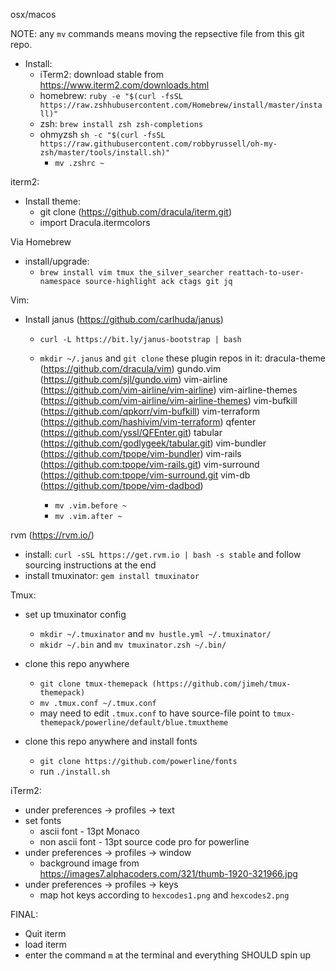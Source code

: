 osx/macos

NOTE: any `mv` commands means moving the repsective file from this git
repo.

- Install:
    - iTerm2: download stable from https://www.iterm2.com/downloads.html
    - homebrew: `ruby -e "$(curl -fsSL https://raw.zshhubusercontent.com/Homebrew/install/master/install)"`
    - zsh: `brew install zsh zsh-completions`
    - ohmyzsh `sh -c "$(curl -fsSL https://raw.githubusercontent.com/robbyrussell/oh-my-zsh/master/tools/install.sh)"`
      - `mv .zshrc ~`

iterm2:
  - Install theme:
     - git clone (https://github.com/dracula/iterm.git)
     - import Dracula.itermcolors

Via Homebrew
  - install/upgrade:
      - `brew install vim tmux the_silver_searcher reattach-to-user-namespace source-highlight ack ctags git jq`

Vim:
  - Install janus (https://github.com/carlhuda/janus)
    - `curl -L https://bit.ly/janus-bootstrap | bash`

    - `mkdir ~/.janus` and `git clone` these plugin repos in it:
        dracula-theme (https://github.com/dracula/vim)
        gundo.vim (https://github.com/sjl/gundo.vim)
        vim-airline (https://github.com/vim-airline/vim-airline)
        vim-airline-themes (https://github.com/vim-airline/vim-airline-themes)
        vim-bufkill (https://github.com/qpkorr/vim-bufkill)
        vim-terraform (https://github.com/hashivim/vim-terraform)
        qfenter (https://github.com/yssl/QFEnter.git)
        tabular (https://github.com/godlygeek/tabular.git)
        vim-bundler (https://github.com/tpope/vim-bundler)
        vim-rails (https://github.com:tpope/vim-rails.git)
        vim-surround (https://github.com:tpope/vim-surround.git
        vim-db (https://github.com/tpope/vim-dadbod)
      - `mv .vim.before ~`
      - `mv .vim.after ~`


rvm (https://rvm.io/)
  - install: `curl -sSL https://get.rvm.io | bash -s stable` and follow
    sourcing instructions at the end
  - install tmuxinator: `gem install tmuxinator`

Tmux:
  - set up tmuxinator config
    - `mkdir ~/.tmuxinator` and `mv hustle.yml ~/.tmuxinator/`
    - `mkidr ~/.bin` and `mv tmuxinator.zsh ~/.bin/`

  - clone this repo anywhere
      - `git clone tmux-themepack (https://github.com/jimeh/tmux-themepack)`
      - `mv .tmux.conf ~/.tmux.conf`
      - may need to edit `.tmux.conf` to have source-file point to
        `tmux-themepack/powerline/default/blue.tmuxtheme`

  - clone this repo anywhere and install fonts
    - `git clone https://github.com/powerline/fonts`
    - run `./install.sh`

iTerm2:
  - under preferences -> profiles -> text
  - set fonts
    - ascii font - 13pt Monaco
    - non ascii font - 13pt source code pro for powerline
  - under preferences -> profiles -> window
    - background image from
      https://images7.alphacoders.com/321/thumb-1920-321966.jpg
 - under preferences -> profiles -> keys
   - map hot keys according to `hexcodes1.png` and `hexcodes2.png`

FINAL:
  - Quit iterm
  - load iterm
  - enter the command `m` at the terminal and everything SHOULD spin up
